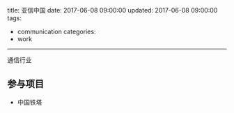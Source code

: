 title: 亚信中国
date: 2017-06-08 09:00:00
updated: 2017-06-08 09:00:00
tags:
  - communication
categories:
  - work
---

通信行业

## 参与项目
- 中国铁塔
